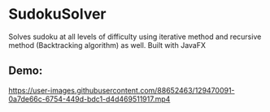 # SudokuSolver
Solves sudoku at all levels of difficulty using iterative method and recursive method (Backtracking algorithm) as well. Built with JavaFX

## Demo:
https://user-images.githubusercontent.com/88652463/129470091-0a7de66c-6754-449d-bdc1-d4d469511917.mp4
